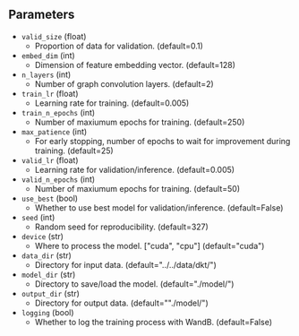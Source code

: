 ## Parameters

- `valid_size` (float)
  - Proportion of data for validation. (default=0.1)
- `embed_dim` (int)
  - Dimension of feature embedding vector. (default=128)
- `n_layers` (int)
  - Number of graph convolution layers. (default=2)
- `train_lr` (float)
  - Learning rate for training. (default=0.005)
- `train_n_epochs` (int)
  - Number of maxiumum epochs for training. (default=250)
- `max_patience` (int)
  - For early stopping, number of epochs to wait for improvement during training. (default=25)
- `valid_lr` (float)
  - Learning rate for validation/inference. (default=0.005)
- `valid_n_epochs` (int)
  - Number of maxiumum epochs for training. (default=50)
- `use_best` (bool)
  - Whether to use best model for validation/inference. (default=False)
- `seed` (int)
  - Random seed for reproducibility. (default=327)
- `device` (str)
  - Where to process the model. ["cuda", "cpu"] (default="cuda")
- `data_dir` (str)
  - Directory for input data. (default="../../data/dkt/")
- `model_dir` (str)
  - Directory to save/load the model. (default="./model/")
- `output_dir` (str)
  - Directory for output data. (default=""./model/")
- `logging` (bool)
  - Whether to log the training process with WandB. (default=False)